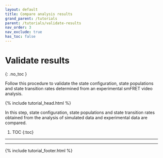 ```yaml
---
layout: default
title: Compare analysis results
grand_parent: /tutorials
parent: /tutorials/validate-results
nav_order: 3
nav_exclude: true
has_toc: false
---
```




# Validate results
{: .no_toc }

Follow this procedure to validate the state configuration, state populations and state transition rates determined from an experimental smFRET video analysis.

{% include tutorial_head.html %}

In this step, state configuration, state populations and state transition rates obtained from the analysis of simulated data and experimental data are compared.

1. TOC
{:toc}

---
	
---

{% include tutorial_footer.html %}
